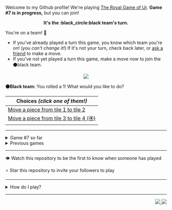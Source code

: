 Welcome to my Github profile!
We're playing
[The Royal Game of Ur](https://en.wikipedia.org/wiki/Royal_Game_of_Ur).
**Game #7 is in progress,** but you can join!

<p align="center">
  <b>It's the
  :black_circle:black
  team's turn.</b>
</p>

You're on a team! :wave:

* If you've already played a turn this game, you know which team you're on!
(_you can't change it!_)
If it's not your turn, check back later, or
[ask a
friend](https://twitter.com/share?text=I'm+playing+The+Royal+Game+of+Ur+on+a+GitHub+profile.+Take+your+turn+at+https://github.com/rossjrw/rossjrw+%23RoyalGameOfUr+%23github)
to make a move.
* If you've not yet played a turn this game, make a move now to join the
:black_circle:black
team.

<p align="center"><img src="https://raw.githubusercontent.com/rossjrw/rossjrw/play/games/current/board.1096.svg"></p>

  **:black_circle:Black team:**
  You rolled a 1!
What would you like to do?

| Choices *(click one of them!)* |
| --- |
  | [Move a piece from tile 1 to tile 2    ](https://github.com/rossjrw/rossjrw/issues/new?title=ur-move-1%401-0&amp;body=Press+Submit%21+You+don%27t+need+to+edit+this+text+or+do+anything+else.%0D%0A%0D%0ABe+aware+that+your+move+can+take+a+minute+or+two+to+process.) |
  | [Move a piece from tile 3 to tile 4 (:rosette:)   ](https://github.com/rossjrw/rossjrw/issues/new?title=ur-move-1%403-0&amp;body=Press+Submit%21+You+don%27t+need+to+edit+this+text+or+do+anything+else.%0D%0A%0D%0ABe+aware+that+your+move+can+take+a+minute+or+two+to+process.) |

-----

<details><summary>Game #7 so far</summary>

## Who's on each team?

<table>
    <thead>
      <tr><th colspan=2>Players in this game</th></tr>
    </thead>
    <tbody>
      <tr>
        <td align="right"><b>Black team</b> :black_circle:</td>
        <td>:white_circle: <b> White team</b></td>
      </tr>
      <tr align="center">
        <td><b><a href="https://github.com/PkmnQ">@PkmnQ</a></b> (9)<br><b><a href="https://github.com/Tijil2111">@Tijil2111</a></b> (3)<br><b><a href="https://github.com/shpatrickguo">@shpatrickguo</a></b> (3)<br><b><a href="https://github.com/Byron-Inc">@Byron-Inc</a></b> (2)<br><b><a href="https://github.com/homemadestea58">@homemadestea58</a></b> (2)<br><b><a href="https://github.com/jash-desai">@jash-desai</a></b> (2)<br><b><a href="https://github.com/jah-edw">@jah-edw</a></b> (2)<br><b><a href="https://github.com/realicraft">@realicraft</a></b> (1)<br><b><a href="https://github.com/teharsingh">@teharsingh</a></b> (1)<br><b><a href="https://github.com/bloedboemmel">@bloedboemmel</a></b> (1)<br><b><a href="https://github.com/Tr1angular">@Tr1angular</a></b> (1)<br><b><a href="https://github.com/LuciFR1809">@LuciFR1809</a></b> (1)<br><b><a href="https://github.com/akshat-jjain">@akshat-jjain</a></b> (1)<br><b><a href="https://github.com/DM3G4">@DM3G4</a></b> (1)<br><b><a href="https://github.com/hhej">@hhej</a></b> (1)<br><b><a href="https://github.com/devmount">@devmount</a></b> (1)</td>
        <td><b><a href="https://github.com/tb148">@tb148</a></b> (25)<br><b><a href="https://github.com/1ethanhansen">@1ethanhansen</a></b> (7)<br><b><a href="https://github.com/rossjrw">@rossjrw</a></b> (2)<br><b><a href="https://github.com/abhishek-singh77">@abhishek-singh77</a></b> (1)<br><b><a href="https://github.com/cadox8">@cadox8</a></b> (1)</td>
      </tr>
    </tbody>
  </table>

## What's happened so far?

| Time | Turn | Event | Issue | Board |
| :---: | :---: | :--- | :---: | :---: |
  | 17th Jul 2021 00:17 | **0** | :white_circle: **[@1ethanhansen](https://github.com/1ethanhansen)** started a new game | [#1025](https://github.com/rossjrw/rossjrw/issues/1025) |  |
  | 17th Jul 2021 00:18 | **1** | :white_circle: **[@1ethanhansen](https://github.com/1ethanhansen)** moved a white piece onto the board to position 1    | [#1026](https://github.com/rossjrw/rossjrw/issues/1026) | [link](https://raw.githubusercontent.com/rossjrw/rossjrw/a2c11063a277bdce8cfa6d193f46ea50861c4d1d/games/current/board.1026.svg) |
  | 17th Jul 2021 00:18 | **2** | :black_circle:  The black team rolled a 0 and their turn was automatically passed | [#1026](https://github.com/rossjrw/rossjrw/issues/1026) | [link](https://raw.githubusercontent.com/rossjrw/rossjrw/11ee80b710ada31deff86dd61b2986f317bdb700/games/current/board.1026.svg) |
  | 17th Jul 2021 00:19 | **3** | :white_circle: **[@1ethanhansen](https://github.com/1ethanhansen)** moved a white piece from position 1 to position 3    | [#1027](https://github.com/rossjrw/rossjrw/issues/1027) |  |
  | 17th Jul 2021 00:31 | **4** | :black_circle: **[@realicraft](https://github.com/realicraft)** moved a black piece onto the board to position 2    | [#1028](https://github.com/rossjrw/rossjrw/issues/1028) | [link](https://raw.githubusercontent.com/rossjrw/rossjrw/4cad9c3a688b19f0ba6363cde476bc8f6462744e/games/current/board.1028.svg) |
  | 17th Jul 2021 00:31 | **5** | :white_circle:  The white team rolled a 0 and their turn was automatically passed | [#1028](https://github.com/rossjrw/rossjrw/issues/1028) | [link](https://raw.githubusercontent.com/rossjrw/rossjrw/ca61406d388d3b2dd8e70fae47d6715169662569/games/current/board.1028.svg) |
  | 17th Jul 2021 01:18 | **6** | :black_circle: **[@Byron-Inc](https://github.com/Byron-Inc)** moved a black piece onto the board to position 3    | [#1029](https://github.com/rossjrw/rossjrw/issues/1029) | [link](https://raw.githubusercontent.com/rossjrw/rossjrw/e7e6f1d50d55471be7a61a84ff12430707c25530/games/current/board.1029.svg) |
  | 19th Jul 2021 23:32 | **7** | :white_circle: **[@1ethanhansen](https://github.com/1ethanhansen)** moved a white piece onto the board to position 2    | [#1030](https://github.com/rossjrw/rossjrw/issues/1030) | [link](https://raw.githubusercontent.com/rossjrw/rossjrw/69030277c9ed703773bdafcfe616cb4ac82aec34/games/current/board.1030.svg) |
  | 21st Jul 2021 00:22 | **8** | :black_circle: **[@teharsingh](https://github.com/teharsingh)** moved a black piece from position 2 to position 4  — claimed a rosette :rosette:  | [#1031](https://github.com/rossjrw/rossjrw/issues/1031) | [link](https://raw.githubusercontent.com/rossjrw/rossjrw/687a22f2f5b607ac729ce23b4df35ad18b6e743f/games/current/board.1031.svg) |
  | 21st Jul 2021 11:12 | **9** | :black_circle: **[@Byron-Inc](https://github.com/Byron-Inc)** moved a black piece from position 4 to position 8  — claimed a rosette :rosette:  | [#1033](https://github.com/rossjrw/rossjrw/issues/1033) | [link](https://raw.githubusercontent.com/rossjrw/rossjrw/ed0902edf531498c74b6e872e987b90f788a8043/games/current/board.1033.svg) |
  | 21st Jul 2021 11:56 | **10** | :black_circle: **[@PkmnQ](https://github.com/PkmnQ)** moved a black piece from position 8 to position 10    | [#1034](https://github.com/rossjrw/rossjrw/issues/1034) | [link](https://raw.githubusercontent.com/rossjrw/rossjrw/09d87fe862a3eaeb98f5a9b8d9be9021b220d9b1/games/current/board.1034.svg) |
  | 22nd Jul 2021 00:36 | **11** | :white_circle: **[@tb148](https://github.com/tb148)** moved a white piece from position 3 to position 6    | [#1035](https://github.com/rossjrw/rossjrw/issues/1035) | [link](https://raw.githubusercontent.com/rossjrw/rossjrw/e1ca22e68e54e83f9bc064b4e98323865ac8e9c0/games/current/board.1035.svg) |
  | 22nd Jul 2021 05:44 | **12** | :black_circle: **[@PkmnQ](https://github.com/PkmnQ)** moved a black piece from position 3 to position 6 — captured a white piece :crossed_swords:   | [#1036](https://github.com/rossjrw/rossjrw/issues/1036) |  |
  | 22nd Jul 2021 07:35 | **13** | :white_circle: **[@tb148](https://github.com/tb148)** moved a white piece onto the board to position 3    | [#1037](https://github.com/rossjrw/rossjrw/issues/1037) | [link](https://raw.githubusercontent.com/rossjrw/rossjrw/38078a5f6cf8f21719cbe593a28372a148edce47/games/current/board.1037.svg) |
  | 22nd Jul 2021 07:35 | **14** | :black_circle:  The black team rolled a 0 and their turn was automatically passed | [#1037](https://github.com/rossjrw/rossjrw/issues/1037) | [link](https://raw.githubusercontent.com/rossjrw/rossjrw/03a36dd19208b5e6d4d0c17283542a5b35716dfd/games/current/board.1037.svg) |
  | 22nd Jul 2021 07:38 | **15** | :white_circle: **[@tb148](https://github.com/tb148)** moved a white piece from position 3 to position 6 — captured a black piece :crossed_swords:   | [#1038](https://github.com/rossjrw/rossjrw/issues/1038) | [link](https://raw.githubusercontent.com/rossjrw/rossjrw/3fe64f6fec3d5402f5d57539696f8936b77a14d6/games/current/board.1038.svg) |
  | 22nd Jul 2021 09:25 | **16** | :black_circle: **[@homemadestea58](https://github.com/homemadestea58)** moved a black piece onto the board to position 3    | [#1039](https://github.com/rossjrw/rossjrw/issues/1039) | [link](https://raw.githubusercontent.com/rossjrw/rossjrw/fe0e89cf0173ce2c3a010242e7c3e2d59f04c169/games/current/board.1039.svg) |
  | 22nd Jul 2021 19:24 | **17** | :white_circle: **[@1ethanhansen](https://github.com/1ethanhansen)** moved a white piece from position 6 to position 8  — claimed a rosette :rosette:  | [#1041](https://github.com/rossjrw/rossjrw/issues/1041) | [link](https://raw.githubusercontent.com/rossjrw/rossjrw/61278c53255401f87f4e1d00d1e417d84ffb7e0e/games/current/board.1041.svg) |
  | 22nd Jul 2021 19:25 | **18** | :white_circle: **[@1ethanhansen](https://github.com/1ethanhansen)** moved a white piece from position 8 to position 10 — captured a black piece :crossed_swords:   | [#1042](https://github.com/rossjrw/rossjrw/issues/1042) | [link](https://raw.githubusercontent.com/rossjrw/rossjrw/17efab73e464dac21619ef562cd8a8d399eb23a2/games/current/board.1042.svg) |
  | 23rd Jul 2021 04:39 | **19** | :black_circle: **[@Tijil2111](https://github.com/Tijil2111)** moved a black piece from position 3 to position 5    | [#1043](https://github.com/rossjrw/rossjrw/issues/1043) |  |
  | 24th Jul 2021 01:14 | **20** | :white_circle: **[@tb148](https://github.com/tb148)** moved a white piece from position 2 to position 4  — claimed a rosette :rosette:  | [#1044](https://github.com/rossjrw/rossjrw/issues/1044) | [link](https://raw.githubusercontent.com/rossjrw/rossjrw/3492191fc13c12c3c707c508619187ea3402f8f9/games/current/board.1044.svg) |
  | 24th Jul 2021 01:14 | **21** | :white_circle:  The white team rolled a 0 and their turn was automatically passed | [#1044](https://github.com/rossjrw/rossjrw/issues/1044) | [link](https://raw.githubusercontent.com/rossjrw/rossjrw/c75da579c23c7dab3f02c663aa6e6f9366476ae5/games/current/board.1044.svg) |
  | 24th Jul 2021 01:17 | **22** | :black_circle: **[@shpatrickguo](https://github.com/shpatrickguo)** moved a black piece from position 5 to position 7    | [#1045](https://github.com/rossjrw/rossjrw/issues/1045) |  |
  | 24th Jul 2021 01:20 | **23** | :white_circle: **[@tb148](https://github.com/tb148)** moved a white piece from position 10 to position 12    | [#1046](https://github.com/rossjrw/rossjrw/issues/1046) | [link](https://raw.githubusercontent.com/rossjrw/rossjrw/f779ae1c77fb1064fa202a80e1523ecd1fcad11a/games/current/board.1046.svg) |
  | 24th Jul 2021 01:20 | **24** | :black_circle:  The black team rolled a 0 and their turn was automatically passed | [#1046](https://github.com/rossjrw/rossjrw/issues/1046) | [link](https://raw.githubusercontent.com/rossjrw/rossjrw/a65a8be2199cff0c84d75c8941d5d33919c53dc7/games/current/board.1046.svg) |
  | 24th Jul 2021 01:20 | **25** | :white_circle: **[@tb148](https://github.com/tb148)** moved a white piece from position 12 to position 14  — claimed a rosette :rosette:  | [#1047](https://github.com/rossjrw/rossjrw/issues/1047) | [link](https://raw.githubusercontent.com/rossjrw/rossjrw/2187de422f585f2063bfbd533e49909754d7b881/games/current/board.1047.svg) |
  | 24th Jul 2021 01:21 | **26** | :white_circle: **[@tb148](https://github.com/tb148)** moved a white piece from position 4 to position 6    | [#1048](https://github.com/rossjrw/rossjrw/issues/1048) | [link](https://raw.githubusercontent.com/rossjrw/rossjrw/c7eb3af18c65a3d61775c65b8e862b1779a516ae/games/current/board.1048.svg) |
  | 24th Jul 2021 01:35 | **27** | :black_circle: **[@homemadestea58](https://github.com/homemadestea58)** moved a black piece from position 7 to position 10    | [#1049](https://github.com/rossjrw/rossjrw/issues/1049) | [link](https://raw.githubusercontent.com/rossjrw/rossjrw/1fbd5971436fe91b5a769c5cede64d7e03eec71b/games/current/board.1049.svg) |
  | 24th Jul 2021 01:43 | **28** | :white_circle: **[@tb148](https://github.com/tb148)** moved a white piece from position 6 to position 9    | [#1050](https://github.com/rossjrw/rossjrw/issues/1050) | [link](https://raw.githubusercontent.com/rossjrw/rossjrw/057d9f90c836add45f6a5c186b08e770f5644b8e/games/current/board.1050.svg) |
  | 24th Jul 2021 04:37 | **29** | :black_circle: **[@PkmnQ](https://github.com/PkmnQ)** moved a black piece onto the board to position 1    | [#1051](https://github.com/rossjrw/rossjrw/issues/1051) | [link](https://raw.githubusercontent.com/rossjrw/rossjrw/67750b978e4717554a2d9beb01f3c82f886d603a/games/current/board.1051.svg) |
  | 24th Jul 2021 08:01 | **30** | :white_circle: **[@tb148](https://github.com/tb148)** ascended a white piece from position 14 :rocket:    | [#1052](https://github.com/rossjrw/rossjrw/issues/1052) | [link](https://raw.githubusercontent.com/rossjrw/rossjrw/938151b44ce848dca4cf7f99e5bc8941fd392220/games/current/board.1052.svg) |
  | 24th Jul 2021 08:18 | **31** | :black_circle: **[@PkmnQ](https://github.com/PkmnQ)** moved a black piece from position 1 to position 2    | [#1053](https://github.com/rossjrw/rossjrw/issues/1053) | [link](https://raw.githubusercontent.com/rossjrw/rossjrw/a6cf63e9ecf7231c123849da6d6dd5cb07c3965e/games/current/board.1053.svg) |
  | 24th Jul 2021 08:47 | **32** | :white_circle: **[@tb148](https://github.com/tb148)** moved a white piece onto the board to position 2    | [#1054](https://github.com/rossjrw/rossjrw/issues/1054) | [link](https://raw.githubusercontent.com/rossjrw/rossjrw/d865ed46e070507a23f596f5372d3e950e023ce6/games/current/board.1054.svg) |
  | 24th Jul 2021 09:14 | **33** | :black_circle: **[@PkmnQ](https://github.com/PkmnQ)** moved a black piece from position 2 to position 4  — claimed a rosette :rosette:  | [#1055](https://github.com/rossjrw/rossjrw/issues/1055) | [link](https://raw.githubusercontent.com/rossjrw/rossjrw/41805312ececa958f68209734931e300a0b077e8/games/current/board.1055.svg) |
  | 24th Jul 2021 09:15 | **34** | :black_circle: **[@PkmnQ](https://github.com/PkmnQ)** moved a black piece from position 10 to position 12    | [#1056](https://github.com/rossjrw/rossjrw/issues/1056) | [link](https://raw.githubusercontent.com/rossjrw/rossjrw/fcd21f9f3b8bfda531fae3b6e672f2382989a215/games/current/board.1056.svg) |
  | 25th Jul 2021 02:14 | **35** | :white_circle: **[@tb148](https://github.com/tb148)** moved a white piece from position 9 to position 10    | [#1058](https://github.com/rossjrw/rossjrw/issues/1058) | [link](https://raw.githubusercontent.com/rossjrw/rossjrw/316b5d734e365144a2cacec555cb1088e4ea9868/games/current/board.1058.svg) |
  | 25th Jul 2021 04:43 | **36** | :black_circle: **[@PkmnQ](https://github.com/PkmnQ)** moved a black piece from position 4 to position 8  — claimed a rosette :rosette:  | [#1059](https://github.com/rossjrw/rossjrw/issues/1059) | [link](https://raw.githubusercontent.com/rossjrw/rossjrw/f9146b5f1ce483045ad475e6d2132757c274fc8f/games/current/board.1059.svg) |
  | 25th Jul 2021 04:44 | **37** | :black_circle: **[@PkmnQ](https://github.com/PkmnQ)** moved a black piece from position 8 to position 10 — captured a white piece :crossed_swords:   | [#1060](https://github.com/rossjrw/rossjrw/issues/1060) | [link](https://raw.githubusercontent.com/rossjrw/rossjrw/9341d66ddca08a7d37402399bd442eb2b8bd5d4e/games/current/board.1060.svg) |
  | 25th Jul 2021 10:28 | **38** | :white_circle: **[@tb148](https://github.com/tb148)** moved a white piece from position 2 to position 3    | [#1061](https://github.com/rossjrw/rossjrw/issues/1061) | [link](https://raw.githubusercontent.com/rossjrw/rossjrw/3604ba8d5bd62615d33a8c5abdeddcc3ce3c0b42/games/current/board.1061.svg) |
  | 25th Jul 2021 13:12 | **39** | :black_circle: **[@PkmnQ](https://github.com/PkmnQ)** ascended a black piece from position 12 :rocket:    | [#1062](https://github.com/rossjrw/rossjrw/issues/1062) | [link](https://raw.githubusercontent.com/rossjrw/rossjrw/49d5144ff7333a192aa669edacdc18e786b1b6e5/games/current/board.1062.svg) |
  | 26th Jul 2021 08:07 | **40** | :white_circle: **[@tb148](https://github.com/tb148)** moved a white piece from position 3 to position 6    | [#1063](https://github.com/rossjrw/rossjrw/issues/1063) | [link](https://raw.githubusercontent.com/rossjrw/rossjrw/e82a2acccc77684b71d1267eaafc7ac500ab17a9/games/current/board.1063.svg) |
  | 28th Jul 2021 17:44 | **41** | :black_circle: **[@bloedboemmel](https://github.com/bloedboemmel)** moved a black piece onto the board to position 1    | [#1064](https://github.com/rossjrw/rossjrw/issues/1064) | [link](https://raw.githubusercontent.com/rossjrw/rossjrw/f4b9570ae2c5639f832b06e3c8ed94236fa3a9ba/games/current/board.1064.svg) |
  | 28th Jul 2021 17:47 | **42** | :white_circle: **[@1ethanhansen](https://github.com/1ethanhansen)** moved a white piece onto the board to position 1    | [#1065](https://github.com/rossjrw/rossjrw/issues/1065) | [link](https://raw.githubusercontent.com/rossjrw/rossjrw/6526d5bd4eecb1f53e41195833afff4f940f41ac/games/current/board.1065.svg) |
  | 29th Jul 2021 09:06 | **43** | :black_circle: **[@Tijil2111](https://github.com/Tijil2111)** moved a black piece from position 10 to position 11    | [#1066](https://github.com/rossjrw/rossjrw/issues/1066) | [link](https://raw.githubusercontent.com/rossjrw/rossjrw/768f0ec36a736eee2bccad653099cf30b04130f3/games/current/board.1066.svg) |
  | 29th Jul 2021 09:07 | **44** | :white_circle: **[@tb148](https://github.com/tb148)** moved a white piece from position 6 to position 7    | [#1067](https://github.com/rossjrw/rossjrw/issues/1067) | [link](https://raw.githubusercontent.com/rossjrw/rossjrw/f1996bb21d440850d605103ee293ca613c7bb15b/games/current/board.1067.svg) |
  | 30th Jul 2021 09:06 | **45** | :black_circle: **[@jash-desai](https://github.com/jash-desai)** moved a black piece from position 1 to position 2    | [#1068](https://github.com/rossjrw/rossjrw/issues/1068) | [link](https://raw.githubusercontent.com/rossjrw/rossjrw/666ad809ede40373bd96585c62623658db13c663/games/current/board.1068.svg) |
  | 2nd Aug 2021 05:34 | **46** | :white_circle: **[@tb148](https://github.com/tb148)** moved a white piece from position 7 to position 9    | [#1069](https://github.com/rossjrw/rossjrw/issues/1069) | [link](https://raw.githubusercontent.com/rossjrw/rossjrw/d15b9d1eb0fb5ab67264c5adbd9347468a180bdd/games/current/board.1069.svg) |
  | 2nd Aug 2021 06:40 | **47** | :black_circle: **[@Tijil2111](https://github.com/Tijil2111)** moved a black piece from position 2 to position 3    | [#1070](https://github.com/rossjrw/rossjrw/issues/1070) | [link](https://raw.githubusercontent.com/rossjrw/rossjrw/b430d20fd9d4d812bb074f941d3616e32400ab9b/games/current/board.1070.svg) |
  | 2nd Aug 2021 09:48 | **48** | :white_circle: **[@tb148](https://github.com/tb148)** moved a white piece from position 9 to position 11 — captured a black piece :crossed_swords:   | [#1071](https://github.com/rossjrw/rossjrw/issues/1071) | [link](https://raw.githubusercontent.com/rossjrw/rossjrw/786491b5dcd699ab94b444c38a4ab429aae136d7/games/current/board.1071.svg) |
  | 2nd Aug 2021 10:37 | **49** | :black_circle: **[@jash-desai](https://github.com/jash-desai)** moved a black piece onto the board to position 2    | [#1072](https://github.com/rossjrw/rossjrw/issues/1072) | [link](https://raw.githubusercontent.com/rossjrw/rossjrw/e5665a6108724bb14fbbfaa25c74ed38bbf2932c/games/current/board.1072.svg) |
  | 3rd Aug 2021 12:01 | **50** | :white_circle: **[@tb148](https://github.com/tb148)** moved a white piece from position 11 to position 12    | [#1073](https://github.com/rossjrw/rossjrw/issues/1073) | [link](https://raw.githubusercontent.com/rossjrw/rossjrw/75cb64632df3b29a38ffa1da7ff786751f5d40d0/games/current/board.1073.svg) |
  | 4th Aug 2021 00:48 | **51** | :black_circle: **[@Tr1angular](https://github.com/Tr1angular)** moved a black piece from position 2 to position 4  — claimed a rosette :rosette:  | [#1074](https://github.com/rossjrw/rossjrw/issues/1074) |  |
  | 4th Aug 2021 22:40 | **52** | :black_circle: **[@shpatrickguo](https://github.com/shpatrickguo)** moved a black piece from position 4 to position 5    | [#1075](https://github.com/rossjrw/rossjrw/issues/1075) | [link](https://raw.githubusercontent.com/rossjrw/rossjrw/656141f997a6a7b3c07b053bee594780c89c40d7/games/current/board.1075.svg) |
  | 4th Aug 2021 22:40 | **53** | :white_circle:  The white team rolled a 0 and their turn was automatically passed | [#1075](https://github.com/rossjrw/rossjrw/issues/1075) | [link](https://raw.githubusercontent.com/rossjrw/rossjrw/3a692396fc3f92e0a349cb47f35a68ddb8b9b9e0/games/current/board.1075.svg) |
  | 5th Aug 2021 08:47 | **54** | :black_circle: **[@LuciFR1809](https://github.com/LuciFR1809)** moved a black piece from position 5 to position 7    | [#1076](https://github.com/rossjrw/rossjrw/issues/1076) | [link](https://raw.githubusercontent.com/rossjrw/rossjrw/16bab572a8110548a5a42307c45dd258fa1baff6/games/current/board.1076.svg) |
  | 5th Aug 2021 11:55 | **55** | :white_circle: **[@tb148](https://github.com/tb148)** moved a white piece from position 12 to position 14  — claimed a rosette :rosette:  | [#1077](https://github.com/rossjrw/rossjrw/issues/1077) | [link](https://raw.githubusercontent.com/rossjrw/rossjrw/9e5aed10c81495aa03b1b8c4cdb4dee4e95a7f35/games/current/board.1077.svg) |
  | 5th Aug 2021 11:56 | **56** | :white_circle: **[@tb148](https://github.com/tb148)** moved a white piece from position 1 to position 3    | [#1078](https://github.com/rossjrw/rossjrw/issues/1078) | [link](https://raw.githubusercontent.com/rossjrw/rossjrw/5bdb958801e74e1076d180b1e20e0e743acc1936/games/current/board.1078.svg) |
  | 6th Aug 2021 07:53 | **57** | :black_circle: **[@jah-edw](https://github.com/jah-edw)** moved a black piece onto the board to position 4  — claimed a rosette :rosette:  | [#1079](https://github.com/rossjrw/rossjrw/issues/1079) | [link](https://raw.githubusercontent.com/rossjrw/rossjrw/b13e8b42887c6b4fe39d6f5420e0bccecf5aef89/games/current/board.1079.svg) |
  | 6th Aug 2021 07:55 | **58** | :black_circle: **[@jah-edw](https://github.com/jah-edw)** moved a black piece from position 7 to position 10    | [#1080](https://github.com/rossjrw/rossjrw/issues/1080) | [link](https://raw.githubusercontent.com/rossjrw/rossjrw/57fd55650a9817588e48511971dad224e129f708/games/current/board.1080.svg) |
  | 7th Aug 2021 07:32 | **59** | :white_circle: **[@tb148](https://github.com/tb148)** moved a white piece onto the board to position 2    | [#1081](https://github.com/rossjrw/rossjrw/issues/1081) | [link](https://raw.githubusercontent.com/rossjrw/rossjrw/4300432bbd73559d1b1f7d305516f41c015b0537/games/current/board.1081.svg) |
  | 7th Aug 2021 16:48 | **60** | :black_circle: **[@akshat-jjain](https://github.com/akshat-jjain)** moved a black piece onto the board to position 1    | [#1082](https://github.com/rossjrw/rossjrw/issues/1082) | [link](https://raw.githubusercontent.com/rossjrw/rossjrw/470f9772b6bb5aa3476db8c4c304f245e7ecead4/games/current/board.1082.svg) |
  | 8th Aug 2021 06:25 | **61** | :white_circle: **[@tb148](https://github.com/tb148)** moved a white piece from position 2 to position 4  — claimed a rosette :rosette:  | [#1083](https://github.com/rossjrw/rossjrw/issues/1083) | [link](https://raw.githubusercontent.com/rossjrw/rossjrw/e0eb35ea69c7a05aa94973fe06e5359af998fd25/games/current/board.1083.svg) |
  | 8th Aug 2021 06:26 | **62** | :white_circle: **[@tb148](https://github.com/tb148)** moved a white piece onto the board to position 2    | [#1084](https://github.com/rossjrw/rossjrw/issues/1084) | [link](https://raw.githubusercontent.com/rossjrw/rossjrw/5d43f763a9016ea2ad1e62ec9d452fd3b5679c57/games/current/board.1084.svg) |
  | 8th Aug 2021 19:14 | **63** | :black_circle: **[@shpatrickguo](https://github.com/shpatrickguo)** moved a black piece from position 10 to position 11    | [#1085](https://github.com/rossjrw/rossjrw/issues/1085) | [link](https://raw.githubusercontent.com/rossjrw/rossjrw/ab0e96383ed0af5bef1a126f9423d5828c8f9171/games/current/board.1085.svg) |
  | 10th Aug 2021 14:26 | **64** | :white_circle: **[@rossjrw](https://github.com/rossjrw)** moved a white piece from position 4 to position 6    | [#1086](https://github.com/rossjrw/rossjrw/issues/1086) | [link](https://raw.githubusercontent.com/rossjrw/rossjrw/e26cbeee07fbb17efe57a8c0ec72a9b627969712/games/current/board.1086.svg) |
  | 15th Aug 2021 05:18 | **65** | :black_circle: **[@DM3G4](https://github.com/DM3G4)** moved a black piece from position 11 to position 12    | [#1087](https://github.com/rossjrw/rossjrw/issues/1087) | [link](https://raw.githubusercontent.com/rossjrw/rossjrw/c096ec916919596325eda07206dd2cc86efdf871/games/current/board.1087.svg) |
  | 15th Aug 2021 17:43 | **66** | :white_circle: **[@abhishek-singh77](https://github.com/abhishek-singh77)** moved a white piece from position 6 to position 8  — claimed a rosette :rosette:  | [#1088](https://github.com/rossjrw/rossjrw/issues/1088) | [link](https://raw.githubusercontent.com/rossjrw/rossjrw/0571364e16b73a114fa70ad0a4c786c71937e67f/games/current/board.1088.svg) |
  | 18th Aug 2021 11:35 | **67** | :white_circle: **[@tb148](https://github.com/tb148)** ascended a white piece from position 14 :rocket:    | [#1089](https://github.com/rossjrw/rossjrw/issues/1089) | [link](https://raw.githubusercontent.com/rossjrw/rossjrw/6d4bc0acec8136cd38ce31edfcb26ab65bc8006f/games/current/board.1089.svg) |
  | 18th Aug 2021 15:02 | **68** | :black_circle: **[@hhej](https://github.com/hhej)** ascended a black piece from position 12 :rocket:    | [#1090](https://github.com/rossjrw/rossjrw/issues/1090) | [link](https://raw.githubusercontent.com/rossjrw/rossjrw/b5827529f6caca378d26ccd8a6b4cecbaffda136/games/current/board.1090.svg) |
  | 19th Aug 2021 09:27 | **69** | :white_circle: **[@tb148](https://github.com/tb148)** moved a white piece from position 8 to position 11    | [#1091](https://github.com/rossjrw/rossjrw/issues/1091) | [link](https://raw.githubusercontent.com/rossjrw/rossjrw/8fb9666af8bfa599ddf06c3bfa0d79df15da296f/games/current/board.1091.svg) |
  | 19th Aug 2021 12:14 | **70** | :black_circle: **[@devmount](https://github.com/devmount)** moved a black piece from position 4 to position 7    | [#1092](https://github.com/rossjrw/rossjrw/issues/1092) | [link](https://raw.githubusercontent.com/rossjrw/rossjrw/04a63857613f23cc8525f62e39a30ae1b2515fd3/games/current/board.1092.svg) |
  | 19th Aug 2021 18:20 | **71** | :white_circle: **[@cadox8](https://github.com/cadox8)** moved a white piece from position 2 to position 4  — claimed a rosette :rosette:  | [#1093](https://github.com/rossjrw/rossjrw/issues/1093) | [link](https://raw.githubusercontent.com/rossjrw/rossjrw/4fc971d2d66338193a251c41307fc3ad5b56d45e/games/current/board.1093.svg) |
  | 20th Aug 2021 09:20 | **72** | :white_circle: **[@rossjrw](https://github.com/rossjrw)** moved a white piece from position 11 to position 14  — claimed a rosette :rosette:  | [#1095](https://github.com/rossjrw/rossjrw/issues/1095) | [link](https://raw.githubusercontent.com/rossjrw/rossjrw/c1a0e37bd780280ec5acb7a293921a5d4b3b7cf7/games/current/board.1095.svg) |
  | 22nd Aug 2021 10:27 | **73** | :white_circle: **[@tb148](https://github.com/tb148)** moved a white piece from position 3 to position 7 — captured a black piece :crossed_swords:   | [#1096](https://github.com/rossjrw/rossjrw/issues/1096) |  |

</details>

<details><summary>Previous games</summary>

## Previous games

1. A game was started on 30th Jul 2020 by **[@rossjrw](https://github.com/rossjrw)** and ended on 4th Dec 2020. 
   * The :white_circle:white team won. 
   * 64 players played 166 moves across 4 months and 5 days. 
   * The :black_circle:black team captured 9 white pieces and claimed 12 rosettes. 
   * The :white_circle:white team captured 10 black pieces and claimed 18 rosettes. 
   * The MVP of the winning team was **[@1ethanhansen](https://github.com/1ethanhansen)**, who played 48 moves. 
   * The winning move was made by **[@qbtl](https://github.com/qbtl)** ([#269](https://github.com/rossjrw/rossjrw/issues/269)).
1. A game was started on 4th Dec 2020 by **[@1ethanhansen](https://github.com/1ethanhansen)** and ended on 11th Jan 2021. 
   * The :black_circle:black team won. 
   * 27 players played 145 moves across 1 month and 1 week. 
   * The :black_circle:black team captured 7 white pieces and claimed 16 rosettes. 
   * The :white_circle:white team captured 6 black pieces and claimed 14 rosettes. 
   * The MVP of the winning team was **[@shpatrickguo](https://github.com/shpatrickguo)**, who played 26 moves. 
   * The winning move was made by **[@shpatrickguo](https://github.com/shpatrickguo)** ([#424](https://github.com/rossjrw/rossjrw/issues/424)).
1. A game was started on 11th Jan 2021 by **[@BaptisteMartinet](https://github.com/BaptisteMartinet)** and ended on 11th Feb 2021. 
   * The :white_circle:white team won. 
   * 17 players played 118 moves across 1 month and 12 hours. 
   * The :black_circle:black team captured 2 white pieces and claimed 11 rosettes. 
   * The :white_circle:white team captured 8 black pieces and claimed 14 rosettes. 
   * The MVP of the winning team was **[@1ethanhansen](https://github.com/1ethanhansen)**, who played 45 moves. 
   * The winning move was made by **[@1ethanhansen](https://github.com/1ethanhansen)** ([#535](https://github.com/rossjrw/rossjrw/issues/535)).
1. A game was started on 11th Feb 2021 by **[@1ethanhansen](https://github.com/1ethanhansen)** and ended on 5th Mar 2021. 
   * The :white_circle:white team won. 
   * 17 players played 175 moves across 3 weeks and 22 hours. 
   * The :black_circle:black team captured 12 white pieces and claimed 17 rosettes. 
   * The :white_circle:white team captured 13 black pieces and claimed 18 rosettes. 
   * The MVP of the winning team was **[@1ethanhansen](https://github.com/1ethanhansen)**, who played 48 moves. 
   * The winning move was made by **[@1ethanhansen](https://github.com/1ethanhansen)** ([#702](https://github.com/rossjrw/rossjrw/issues/702)).
1. A game was started on 6th Mar 2021 by **[@shpatrickguo](https://github.com/shpatrickguo)** and ended on 10th May 2021. 
   * The :black_circle:black team won. 
   * 42 players played 162 moves across 2 months and 4 days. 
   * The :black_circle:black team captured 12 white pieces and claimed 17 rosettes. 
   * The :white_circle:white team captured 9 black pieces and claimed 19 rosettes. 
   * The MVP of the winning team was **[@shpatrickguo](https://github.com/shpatrickguo)**, who played 22 moves. 
   * The winning move was made by **[@crxssed7](https://github.com/crxssed7)** ([#864](https://github.com/rossjrw/rossjrw/issues/864)).
1. A game was started on 10th May 2021 by **[@HAUDRAUFHAUN](https://github.com/HAUDRAUFHAUN)** and ended on 17th Jul 2021. 
   * The :white_circle:white team won. 
   * 34 players played 167 moves across 2 months and 6 days. 
   * The :black_circle:black team captured 7 white pieces and claimed 14 rosettes. 
   * The :white_circle:white team captured 10 black pieces and claimed 18 rosettes. 
   * The MVP of the winning team was **[@1ethanhansen](https://github.com/1ethanhansen)**, who played 31 moves. 
   * The winning move was made by **[@1ethanhansen](https://github.com/1ethanhansen)** ([#1024](https://github.com/rossjrw/rossjrw/issues/1024)).

</details>

-----

:eye: Watch this repository to be the first to know when someone has played

:star: Star this repository to invite your followers to play

-----

<details><summary>How do I play?</summary>

  It's the :white_circle:white team versus the :black_circle:black team.

  The turn starts by rolling 4 binary dice, which
  results in a number from 0 to 4. The current team gets to move one of their
  pieces by that many tiles.

  All of your pieces start on position 0 (the space just before tile 1). Your
  goal is to get all seven of them off the board by moving them onto position
  15 (the space just after tile 14). This is called **:rocket:ascending** a
  piece. You also want to prevent your opponent from :rocket:ascending their
  pieces.

  You will move your pieces along the tiles from tile 1 to tile 14. The tiles
  on your side of the board (tiles 1 through 4, 13, and 14) are safe — only
  your pieces can be there. However, the tiles in the middle (tiles 5 through
  12) are unsafe — your opponent's pieces can also be here. If one team's piece
  lands on the same tile as another team's piece, the piece that was landed on
  is **:crossed_swords:captured**! It goes all the way back to position 0.

  If you land on a **:rosette:rosette** (tiles 4, 8, and 14), your team gets to
  take another turn. Also, a piece that is on the :rosette:rosette on tile 8
  *cannot be :crossed_swords:captured*. A piece that's trying to capture it will
  simply bounce off onto tile 9.

  The first team to **:rocket:ascend** all seven of their pieces — that is,
  move them off the board onto position 15 — :crown:wins!

  Watch [Tom Scott play against Irving
  Finkel](https://www.youtube.com/watch?v=WZskjLq040I) in 2017.

  -----

  Playing Ur on my GitHub profile is easy. The dice have already been rolled
  for you — all you have to do is decide what to do with them.

  Anyone can join either team at any time, but once you're in a team, you're
  locked into it until the game ends. You can't play a move when it's the
  other team's turn.

  _([Before 2020-09-19](https://github.com/rossjrw/rossjrw/pull/133), your team
  was determined by your username. This is no longer the case.)_

  There will be a list of links below the board image with each possible move.
  Clicking one of those will take you to a page where you can create an Issue
  in this repository. The fields will already be filled in and all you have to
  do is click Submit.

  It will take a moment for Github Actions to acknowledge your move, but once
  it does, you'll see it react with the 'eyes' emoji (:eyes:). No more than a
  minute later it should react with the 'rocket' emoji (:rocket:) to let you
  know that your move was successful.

  If you don't see any of that, then something went wrong. Ping me in your
  issue by typing `cc @rossjrw`, and I'll take a look.

  Note that if your team has no possible moves — for example by rolling a 0 —
  your turn will be automatically skipped. The event log will let you know if
  this has happened.

  -----

  Check out the `source` branch of this repository for the source code and a
  little commentary on the inspiration behind this project.

</details>

-----

<p align="right">
  <a href="https://github.com/rossjrw/rossjrw/actions?query=workflow:build">
    <img src="https://github.com/rossjrw/rossjrw/workflows/build/badge.svg?branch=source"/>
  </a>
  <a href="https://github.com/rossjrw/rossjrw/actions?query=workflow:play">
    <img src="https://github.com/rossjrw/rossjrw/workflows/play/badge.svg?branch=play"/>
  </a>
</p>
